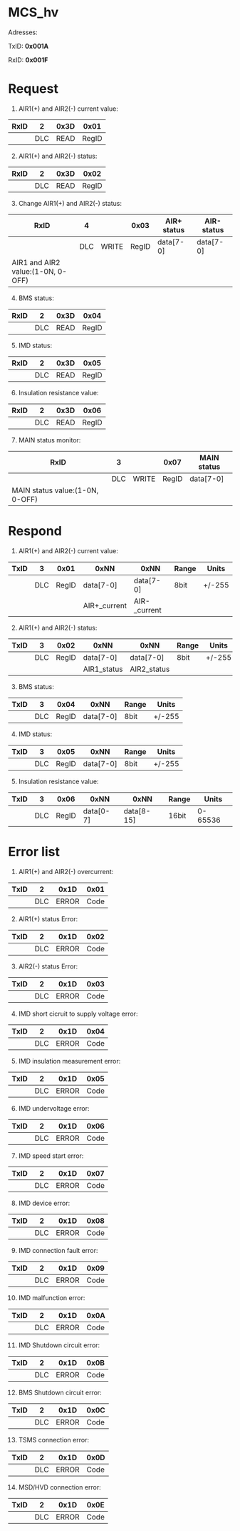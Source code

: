 # MCS_hv

Adresses:

TxID: **0x001A**

RxID: **0x001F**


# Request
1) AIR1(+) and AIR2(-) current value:

|RxID  |2      |0x3D   |0x01   |
|------|-------|-------|-------|
|      |DLC    |READ   |RegID  |

2) AIR1(+) and AIR2(-) status:

|RxID  |2      |0x3D   |0x02   |
|------|-------|-------|-------|
|      |DLC    |READ   |RegID  |

3) Change AIR1(+) and AIR2(-) status:

|RxID                             |4      |       |0x03   |AIR+ status |AIR- status |
|---------------------------------|-------|-------|-------|------------|------------|
|                                 |DLC    |WRITE  |RegID  |data[7-0]   |data[7-0]   |
|AIR1 and AIR2 value:(1-0N, 0-OFF)|       |       |       |            |            |

4) BMS status:

|RxID  |2      |0x3D   |0x04   |
|------|-------|-------|-------|
|      |DLC    |READ   |RegID  |

5) IMD status:

|RxID  |2      |0x3D   |0x05   |
|------|-------|-------|-------|
|      |DLC    |READ   |RegID  |

6) Insulation resistance value:

|RxID  |2      |0x3D   |0x06   |
|------|-------|-------|-------|
|      |DLC    |READ   |RegID  |

7) MAIN status monitor:

|RxID                           |3      |       |0x07   |MAIN status|
|-------------------------------|-------|-------|-------|-----------|
|                               |DLC    |WRITE  |RegID  |data[7-0]  |
|MAIN status value:(1-0N, 0-OFF)|       |       |       |           |

# Respond
1) AIR1(+) and AIR2(-) current value:

|TxID  |3      |0x01   |0xNN        |0xNN        |Range |Units    |
|------|-------|-------|------------|------------|------|---------|
|      |DLC    |RegID  |data[7-0]   |data[7-0]   |8bit  |+/-255   |
|      |       |       |AIR+_current|AIR-_current|      |         |

2) AIR1(+) and AIR2(-) status:

|TxID  |3      |0x02   |0xNN       |0xNN       |Range |Units    |
|------|-------|-------|-----------|-----------|------|---------|
|      |DLC    |RegID  |data[7-0]  |data[7-0]  |8bit  |+/-255   |
|      |       |       |AIR1_status|AIR2_status|      |         |

3) BMS status:

|TxID  |3      |0x04   |0xNN      |Range |Units    |
|------|-------|-------|----------|------|---------|
|      |DLC    |RegID  |data[7-0] |8bit  |+/-255   |

4) IMD status:

|TxID  |3      |0x05   |0xNN      |Range |Units    |
|------|-------|-------|----------|------|---------|
|      |DLC    |RegID  |data[7-0] |8bit  |+/-255   |

5) Insulation resistance value:

|TxID  |3      |0x06   |0xNN      |0xNN       |Range |Units    |
|------|-------|-------|----------|-----------|------|---------|
|      |DLC    |RegID  |data[0-7] |data[8-15] |16bit |0-65536  |

# Error list
1) AIR1(+) and AIR2(-) overcurrent:

|TxID  |2      |0x1D   |0x01   |
|------|-------|-------|-------|
|      |DLC    |ERROR  |Code   |

2) AIR1(+) status Error:

|TxID  |2      |0x1D   |0x02   |
|------|-------|-------|-------|
|      |DLC    |ERROR  |Code   |

3) AIR2(-) status Error:

|TxID  |2      |0x1D   |0x03   |
|------|-------|-------|-------|
|      |DLC    |ERROR  |Code   |

4) IMD short cicruit to supply voltage error:

|TxID  |2      |0x1D   |0x04   |
|------|-------|-------|-------|
|      |DLC    |ERROR  |Code   |

5) IMD insulation measurement error:

|TxID  |2      |0x1D   |0x05   |
|------|-------|-------|-------|
|      |DLC    |ERROR  |Code   |

6) IMD undervoltage error:

|TxID  |2      |0x1D   |0x06   |
|------|-------|-------|-------|
|      |DLC    |ERROR  |Code   |

7) IMD speed start error:

|TxID  |2      |0x1D   |0x07   |
|------|-------|-------|-------|
|      |DLC    |ERROR  |Code   |

8) IMD device error:

|TxID  |2      |0x1D   |0x08   |
|------|-------|-------|-------|
|      |DLC    |ERROR  |Code   |

9) IMD connection fault error:

|TxID  |2      |0x1D   |0x09   |
|------|-------|-------|-------|
|      |DLC    |ERROR  |Code   |

10) IMD malfunction error:

|TxID  |2      |0x1D   |0x0A   |
|------|-------|-------|-------|
|      |DLC    |ERROR  |Code   |

11) IMD Shutdown circuit error:

|TxID  |2      |0x1D   |0x0B   |
|------|-------|-------|-------|
|      |DLC    |ERROR  |Code   |

12) BMS Shutdown circuit error:

|TxID  |2      |0x1D   |0x0C   |
|------|-------|-------|-------|
|      |DLC    |ERROR  |Code   |

13) TSMS connection error:

|TxID  |2      |0x1D   |0x0D   |
|------|-------|-------|-------|
|      |DLC    |ERROR  |Code   |

14) MSD/HVD connection error:

|TxID  |2      |0x1D   |0x0E   |
|------|-------|-------|-------|
|      |DLC    |ERROR  |Code   |
